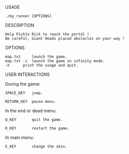 USAGE

	./my_runner [OPTIONS]

DESCRIPTION

	Help Pickle Rick to reach the portal !
	Be careful, Giant Heads placed obstacles on your way !

OPTIONS

	map.txt		launch the game.
	map.txt -i	launch the game in infinity mode.
	-h		print the usage and quit.

USER INTERACTIONS

 During the game:
 
	SPACE_KEY	jump.
	
	RETURN_KEY	pause menu.
	
 In the end or dead menu:
 
	Q_KEY		quit the game.
	
	R_KEY		restart the game.
	
 In main menu:
 
	E_KEY		change the skin.

